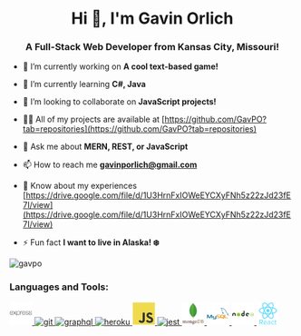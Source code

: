 <h1 align="center">Hi 👋, I'm Gavin Orlich</h1>
<h3 align="center">A Full-Stack Web Developer from Kansas City, Missouri!</h3>

- 🔭 I’m currently working on **A cool text-based game!**

- 🌱 I’m currently learning **C#, Java**

- 👯 I’m looking to collaborate on **JavaScript projects!**

- 👨‍💻 All of my projects are available at [https://github.com/GavPO?tab=repositories](https://github.com/GavPO?tab=repositories)

- 💬 Ask me about **MERN, REST, or JavaScript**

- 📫 How to reach me **gavinporlich@gmail.com**

- 📄 Know about my experiences [https://drive.google.com/file/d/1U3HrnFxIOWeEYCXyFNh5z22zJd23fE7I/view](https://drive.google.com/file/d/1U3HrnFxIOWeEYCXyFNh5z22zJd23fE7I/view)

- ⚡ Fun fact **I want to live in Alaska! ❄️**

<p align="left"> <img src="https://komarev.com/ghpvc/?username=gavpo&label=Profile%20views:&color=993bd8&style=flat-square" alt="gavpo" /> </p>

<h3 align="left">Languages and Tools:</h3>
<p align="left"> <a href="https://expressjs.com" target="_blank" rel="noreferrer"> <img src="https://raw.githubusercontent.com/devicons/devicon/master/icons/express/express-original-wordmark.svg" alt="express" width="40" height="40"/> </a> <a href="https://git-scm.com/" target="_blank" rel="noreferrer"> <img src="https://www.vectorlogo.zone/logos/git-scm/git-scm-icon.svg" alt="git" width="40" height="40"/> </a> <a href="https://graphql.org" target="_blank" rel="noreferrer"> <img src="https://www.vectorlogo.zone/logos/graphql/graphql-icon.svg" alt="graphql" width="40" height="40"/> </a> <a href="https://heroku.com" target="_blank" rel="noreferrer"> <img src="https://www.vectorlogo.zone/logos/heroku/heroku-icon.svg" alt="heroku" width="40" height="40"/> </a> <a href="https://developer.mozilla.org/en-US/docs/Web/JavaScript" target="_blank" rel="noreferrer"> <img src="https://raw.githubusercontent.com/devicons/devicon/master/icons/javascript/javascript-original.svg" alt="javascript" width="40" height="40"/> </a> <a href="https://jestjs.io" target="_blank" rel="noreferrer"> <img src="https://www.vectorlogo.zone/logos/jestjsio/jestjsio-icon.svg" alt="jest" width="40" height="40"/> </a> <a href="https://www.mongodb.com/" target="_blank" rel="noreferrer"> <img src="https://raw.githubusercontent.com/devicons/devicon/master/icons/mongodb/mongodb-original-wordmark.svg" alt="mongodb" width="40" height="40"/> </a> <a href="https://www.mysql.com/" target="_blank" rel="noreferrer"> <img src="https://raw.githubusercontent.com/devicons/devicon/master/icons/mysql/mysql-original-wordmark.svg" alt="mysql" width="40" height="40"/> </a> <a href="https://nodejs.org" target="_blank" rel="noreferrer"> <img src="https://raw.githubusercontent.com/devicons/devicon/master/icons/nodejs/nodejs-original-wordmark.svg" alt="nodejs" width="40" height="40"/> </a> <a href="https://reactjs.org/" target="_blank" rel="noreferrer"> <img src="https://raw.githubusercontent.com/devicons/devicon/master/icons/react/react-original-wordmark.svg" alt="react" width="40" height="40"/> </a> </p>

